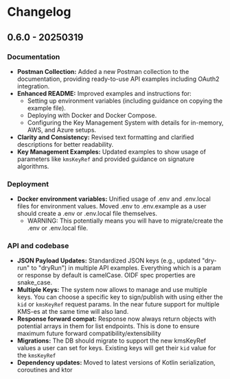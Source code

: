 # Changelog

## 0.6.0 - 20250319

### Documentation

- **Postman Collection:** Added a new Postman collection to the documentation, providing ready-to-use API examples including OAuth2 integration.
- **Enhanced README:** Improved examples and instructions for:
    - Setting up environment variables (including guidance on copying the example file).
    - Deploying with Docker and Docker Compose.
    - Configuring the Key Management System with details for in-memory, AWS, and Azure setups.
- **Clarity and Consistency:** Revised text formatting and clarified descriptions for better readability.
- **Key Management Examples:** Updated examples to show usage of parameters like `kmsKeyRef` and provided guidance on signature algorithms.

### Deployment

- **Docker environment variables:** Unified usage of .env and .env.local files for environment values. Moved .env to .env.example as a user should create a .env or .env.local file
  themselves.
    - WARNING: This potentially means you will have to migrate/create the .env or .env.local file.

### API and codebase

- **JSON Payload Updates:** Standardized JSON keys (e.g., updated "dry-run" to "dryRun") in multiple API examples. Everything which is a param or response by default is camelCase.
  OIDF spec properties are snake_case.
- **Multiple Keys:** The system now allows to manage and use multiple keys. You can choose a specific key to sign/publish with using either the `kid` or `kmsKeyRef` request params.
  In the near future support for multiple KMS-es at the same time will also land.
- **Response forward compat:** Response now always return objects with potential arrays in them for list endpoints. This is done to ensure maximum future forward compatibility/extensibility
- **Migrations:** The DB should migrate to support the new kmsKeyRef values a user can set for keys. Existing keys will get their `kid` value for the `kmsKeyRef`
- **Dependency updates:** Moved to latest versions of Kotlin serialization, coroutines and ktor
 
